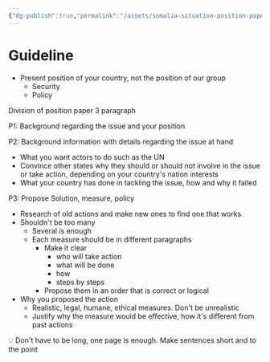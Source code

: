 ```yaml
---
{"dg-publish":true,"permalink":"/assets/somalia-situation-position-paper/guideline/"}
---
```


# Guideline

- Present position of your country, not the position of our group
    - Security
    - Policy

Division of position paper 3 paragraph

P1: Background regarding the issue and your position

P2: Background information with details regarding the issue at hand

- What you want actors to do such as the UN
- Convince other states why they should or should not involve in the issue or take action, depending on your country's nation interests
- What your country has done in tackling the issue, how and why it failed

P3: Propose Solution, measure, policy

- Research of old actions and make new ones to find one that works
- Shouldn't be too many
    - Several is enough
    - Each measure should be in different paragraphs
        - Make it clear
            - who will take action
            - what will be done
            - how
            - steps by steps
        - Propose them in an order that is correct or logical
- Why you proposed the action
    - Realistic, legal, humane, ethical measures. Don't be unrealistic
    - Justify why the measure would be effective, how it's different from past actions

<aside>
💡 Don't have to be long, one page is enough. Make sentences short and to the point

</aside>